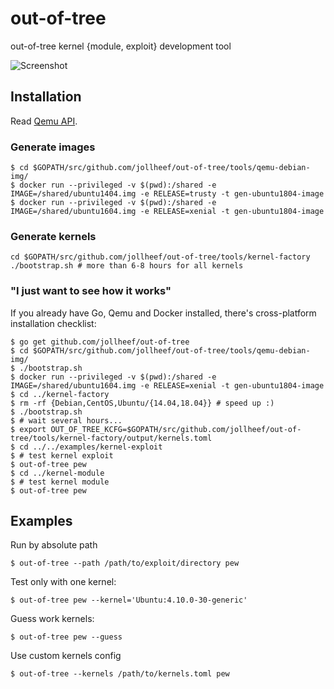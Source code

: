 # out-of-tree

out-of-tree kernel {module, exploit} development tool

![Screenshot](https://cloudflare-ipfs.com/ipfs/QmUmfCPWjW83xboSwSbKq1YhtAPBWpVqZAeGk3UCJemvmU)

## Installation

Read [Qemu API](qemu/README.md).

### Generate images

    $ cd $GOPATH/src/github.com/jollheef/out-of-tree/tools/qemu-debian-img/
    $ docker run --privileged -v $(pwd):/shared -e IMAGE=/shared/ubuntu1404.img -e RELEASE=trusty -t gen-ubuntu1804-image
    $ docker run --privileged -v $(pwd):/shared -e IMAGE=/shared/ubuntu1604.img -e RELEASE=xenial -t gen-ubuntu1804-image

### Generate kernels

    cd $GOPATH/src/github.com/jollheef/out-of-tree/tools/kernel-factory
    ./bootstrap.sh # more than 6-8 hours for all kernels

### "I just want to see how it works"

If you already have Go, Qemu and Docker installed, there's cross-platform installation checklist:

    $ go get github.com/jollheef/out-of-tree
    $ cd $GOPATH/src/github.com/jollheef/out-of-tree/tools/qemu-debian-img/
    $ ./bootstrap.sh
    $ docker run --privileged -v $(pwd):/shared -e IMAGE=/shared/ubuntu1604.img -e RELEASE=xenial -t gen-ubuntu1804-image
    $ cd ../kernel-factory
    $ rm -rf {Debian,CentOS,Ubuntu/{14.04,18.04}} # speed up :)
    $ ./bootstrap.sh
    $ # wait several hours...
    $ export OUT_OF_TREE_KCFG=$GOPATH/src/github.com/jollheef/out-of-tree/tools/kernel-factory/output/kernels.toml
    $ cd ../../examples/kernel-exploit
    $ # test kernel exploit
    $ out-of-tree pew
    $ cd ../kernel-module
    $ # test kernel module
    $ out-of-tree pew

## Examples

Run by absolute path

    $ out-of-tree --path /path/to/exploit/directory pew

Test only with one kernel:

    $ out-of-tree pew --kernel='Ubuntu:4.10.0-30-generic'

Guess work kernels:

    $ out-of-tree pew --guess

Use custom kernels config

    $ out-of-tree --kernels /path/to/kernels.toml pew
